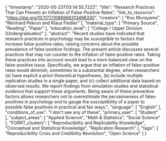 {
    "timestamp": "2020-05-23T03:14:55.722Z",
    "title": "Research Practices That Can Prevent an Inflation of False-Positive Rates",
    "link_to_resource": "https://doi.org/10.1177/1088868313496330",
    "creators": [
        "Kou Murayama",
        "Reinhard Pekrun and Klaus Fiedler"
    ],
    "material_type": [
        "Primary Source",
        "Reading",
        "Paper"
    ],
    "education_level": [
        "College / Upper Division (Undergraduates)"
    ],
    "abstract": "Recent studies have indicated that research practices in psychology may be susceptible to factors that increase false-positive rates, raising concerns about the possible prevalence of false-positive findings. The present article discusses several practices that may run counter to the inflation of false-positive rates. Taking these practices into account would lead to a more balanced view on the false-positive issue. Specifically, we argue that an inflation of false-positive rates would diminish, sometimes to a substantial degree, when researchers (a) have explicit a priori theoretical hypotheses, (b) include multiple replication studies in a single paper, and (c) collect additional data based on observed results. We report findings from simulation studies and statistical evidence that support these arguments. Being aware of these preventive factors allows researchers not to overestimate the pervasiveness of false-positives in psychology and to gauge the susceptibility of a paper to possible false positives in practical and fair ways.",
    "language": [
        "English"
    ],
    "conditions_of_use": "I don't see any of these",
    "primary_user": [
        "Student"
    ],
    "subject_areas": [
        "Applied Science",
        "Math & Statistics",
        "Social Science"
    ],
    "FORRT_clusters": [
        "Reproducibility and Replicability Knowledge",
        "Conceptual and Statistical Knowledge",
        "Replication Research"
    ],
    "tags": [
        "Reproducibility Crisis and Credibility Revolution",
        "Open Science"
    ]
}